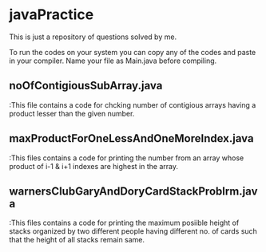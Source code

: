 # javaPractice
This is just a repository of questions solved by me.

To run the codes on your system you can copy any of the codes and paste in your compiler.
Name your file as Main.java before compiling.


## noOfContigiousSubArray.java
 :This file contains a code for chcking number of contigious arrays having a product lesser than the given number.
 
 
## maxProductForOneLessAndOneMoreIndex.java 
 :This files contains a code for printing the number from an array whose product of i-1 & i+1 indexes are highest in the array.

## warnersClubGaryAndDoryCardStackProblrm.java
 :This files contains a code for printing the maximum posiible height of stacks organized by two different people having different no. of cards such that the height of all stacks remain same.
